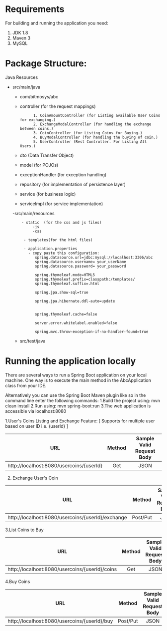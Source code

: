 # Requirements
 For building and running the application you need:

1. JDK 1.8
2. Maven 3
3. MySQL

# Package Structure:
Java Resources
  - src/main/java
 
     - com/bitmosys/abc
     
     - controller  (for the request mappings)
      
                 1. CoinAmountController (for Listing available User Coins for exchanging.)
                 2. ExchangeModalController (for handling the exchange between coins.)
                 3. CoinController (for Listing Coins for Buying.)
                 4. BuyModalController (for handling the buying of coin.)
                 5. UserController (Rest Controller. For Listing All Users.)
                 
      - dto  (Data Transfer Object)
      - model  (for POJOs)
      - exceptionHandler  (for exception handling)
      - repository  (for implementation of persistence layer)
      - service  (for business logic)
      - serviceImpl  (for service implementation)
       
    -src/main/resources
    
            - static  (for the css and js files)
                 -js
                 -css
                 
             - templates(for the html files)
             
             - application.properties
               - copy paste this configuration:
                  spring.datasource.url=jdbc:mysql://localhost:3306/abc
                  spring.datasource.username= your_userName
                  spring.datasource.password= your_password

                  spring.thymeleaf.mode=HTML5
                  spring.thymeleaf.prefix=classpath:/templates/
                  spring.thymeleaf.suffix=.html

                  spring.jpa.show-sql=true

                  spring.jpa.hibernate.ddl-auto=update


                  spring.thymeleaf.cache=false 

                  server.error.whitelabel.enabled=false

                  spring.mvc.throw-exception-if-no-handler-found=true
       
    - src/test/java
      

# Running the application locally

There are several ways to run a Spring Boot application on your local machine. 
One way is to execute the main method in the AbcApplication class from your IDE.

Alternatively you can use the Spring Boot Maven plugin like so in the command line enter the following commands:
1.Build the project using:  mvn clean install
2.Run using: mvn spring-boot:run
3.The web application is accessible via localhost:8080

1.User's Coins Listing and Exchange Feature: [ Supports for multiple user based on user ID i.e. {userId} ]

| URL | Method	 | Sample Valid Request Body |
| :-----: | :-: | :-: |
| http://localhost:8080/usercoins/{userId}  | Get | JSON |


2. Exchange User's Coin 

| URL | Method	 | Sample Valid Request Body |
| :-----: | :-: | :-: |
| http://localhost:8080/usercoins/{userId}/exchange	 | Post/Put	 | JSON |


3.List Coins to Buy

| URL | Method	 | Sample Valid Request Body |
| :-----: | :-: | :-: |
| http://localhost:8080/usercoins/{userId}/coins	 	 | Get	 | JSON |


4.Buy Coins

| URL | Method	 | Sample Valid Request Body |
| :-----: | :-: | :-: |
| http://localhost:8080/usercoins/{userId}/buy	  	 | Post/Put	 | JSON |

